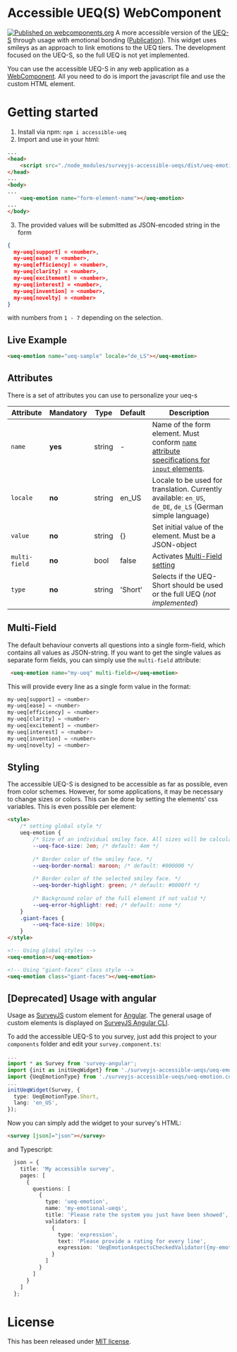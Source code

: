 # Accessible UEQ(S) WebComponent
[![Published on webcomponents.org](https://img.shields.io/badge/webcomponents.org-published-blue.svg)](https://www.webcomponents.org/element/daHaimi/accessible-ueq)
A more accessible version of the [UEQ-S](https://www.ueq-online.org) through usage with emotional bonding ([Publication](https://doi.org/10.1145/3473856.3473990)).
This widget uses smileys as an approach to link emotions to the UEQ tiers.
The development focused on the UEQ-S, so the full UEQ is not yet implemented.

You can use the accessible UEQ-S in any web application as a [WebComponent](https://www.webcomponents.org/).
All you need to do is import the javascript file and use the custom HTML element.

# Getting started
1. Install via npm: `npm i accessible-ueq`
2. Import and use in your html:
```html
...
<head>
    <script src="./node_modules/surveyjs-accessible-ueqs/dist/ueq-emotion.webcomponent.js"></script>
</head>
...
<body>
...
    <ueq-emotion name="form-element-name"></ueq-emotion>
...
</body>
```
3. The provided values will be submitted as JSON-encoded string in the form
```json
{
  my-ueq[support] = <number>,
  my-ueq[ease] = <number>,
  my-ueq[efficiency] = <number>,
  my-ueq[clarity] = <number>,
  my-ueq[excitement] = <number>,
  my-ueq[interest] = <number>,
  my-ueq[invention] = <number>,
  my-ueq[novelty] = <number>
}
```
with numbers from `1 - 7` depending on the selection.

## Live Example
<!--
```
<custom-element-demo>
  <template>
    <script type="module" href="../dist/ueq-emotion.webcomponent.mjs">
    <next-code-block></next-code-block>
  </template>
</custom-element-demo>
```
-->
```html
<ueq-emotion name="ueq-sample" locale="de_LS"></ueq-emotion>
```

## Attributes
There is a set of attributes you can use to personalize your ueq-s

| Attribute     | Mandatory | Type   | Default | Description |
| ------------- | --------- | ------ | ------- | ----------- |
| `name`        | __yes__   | string | -       | Name of the form element. Must conform [`name` attribute specifications for `input` elements](https://www.w3.org/TR/html52/sec-forms.html#naming-form-controls-the-name-attribute). |
| `locale`      | __no__    | string | en_US   | Locale to be used for translation. Currently available: `en_US`, `de_DE`, `de_LS` (German simple language) |
| `value`       | __no__    | string | {}      | Set initial value of the element. Must be a JSON-object |
| `multi-field` | __no__    | bool   | false   | Activates [Multi-Field setting](#multi-field) |
| `type`        | __no__    | string | 'Short' | Selects if the UEQ-Short should be used or the full UEQ (_not implemented_) |

## Multi-Field
The default behaviour converts all questions into a single form-field, which contains all values as JSON-string.
If you want to get the single values as separate form fields, you can simply use the `multi-field` attribute:
```html
 <ueq-emotion name="my-ueq" multi-field></ueq-emotion>
```
This will provide every line as a single form value in the format:
```javascript
my-ueq[support] = <number>
my-ueq[ease] = <number>
my-ueq[efficiency] = <number>
my-ueq[clarity] = <number>
my-ueq[excitement] = <number>
my-ueq[interest] = <number>
my-ueq[invention] = <number>
my-ueq[novelty] = <number>
```

## Styling
The accessible UEQ-S is designed to be accessible as far as possible, even from color schemes.
However, for some applications, it may be necessary to change sizes or colors.
This can be done by setting the elements' css variables. This is even possible per element:
```html
<style>
    /* setting global style */
    ueq-emotion {
        /* Size of an individual smiley face. All sizes will be calculated based on this. */
        --ueq-face-size: 2em; /* default: 4em */
        
        /* Border color of the smiley face. */
        --ueq-border-normal: maroon; /* default: #000000 */
        
        /* Border color of the selected smiley face. */
        --ueq-border-highlight: green; /* default: #0000ff */
        
        /* Background color of the full element if not valid */
        --ueq-error-highlight: red; /* default: none */
    }
    .giant-faces {
        --ueq-face-size: 100px;
    }
</style>

<!-- Using global styles -->
<ueq-emotion></ueq-emotion>

<!-- Using "giant-faces" class style -->
<ueq-emotion class="giant-faces"></ueq-emotion>

```

## [Deprecated] Usage with angular
Usage as [SurveyJS](https://surveyjs.io) custom element for [Angular](https://angular.io/).
The general usage of custom elements is displayed on [SurveyJS Angular CLI](https://github.com/surveyjs/surveyjs_angular_cli).

To add the accessible UEQ-S to you survey, just add this project to your `components` folder and edit your `survey.component.ts`:
```typescript
...
import * as Survey from 'survey-angular';
import {init as initUeqWidget} from './surveyjs-accessible-ueqs/ueq-emotion.widget';
import {UeqEmotionType} from './surveyjs-accessible-ueqs/ueq-emotion.contents';
...
initUeqWidget(Survey, {
  type: UeqEmotionType.Short,
  lang: 'en_US',
});

```
Now you can simply add the widget to your survey's HTML:
```html
<survey [json]="json"></survey>
```
and Typescript:
```typescript
  json = {
    title: 'My accessible survey',
    pages: [
      {
        questions: [
          {
            type: 'ueq-emotion',
            name: 'my-emotional-ueqs',
            title: 'Please rate the system you just have been showed',
            validators: [
              {
                type: 'expression',
                text: 'Please provide a rating for every line',
                expression: 'UeqEmotionAspectsCheckedValidator({my-emotional-ueqs}, Short)'
              }
            ]
          }
        ]
      }
    ]
  };
```

# License
This has been released under [MIT license](LICENSE).
